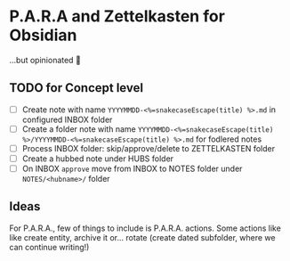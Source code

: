 # P.A.R.A and Zettelkasten for Obsidian

...but opinionated 🤗

## TODO for Concept level

* [ ] Create note with name `YYYYMMDD-<%=snakecaseEscape(title) %>.md` in configured INBOX folder
* [ ] Create a folder note with name `YYYYMMDD-<%=snakecaseEscape(title) %>/YYYYMMDD-<%=snakecaseEscape(title) %>.md` for fodlered notes
* [ ] Process INBOX folder: skip/approve/delete to ZETTELKASTEN folder
* [ ] Create a hubbed note under HUBS folder
* [ ] On INBOX `approve` move from INBOX to NOTES folder under `NOTES/<hubname>/` folder

## Ideas

For P.A.R.A., few of things to include is P.A.R.A. actions.
Some actions like like create entity, archive it or...
rotate (create dated subfolder, where we can continue writing!)
